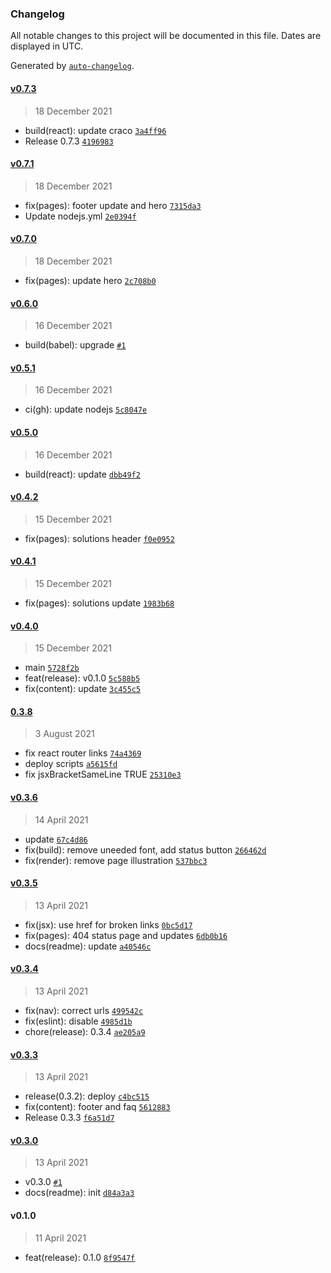 ### Changelog

All notable changes to this project will be documented in this file. Dates are displayed in UTC.

Generated by [`auto-changelog`](https://github.com/CookPete/auto-changelog).

#### [v0.7.3](https://github.com/manifoldfinance/website/compare/v0.7.1...v0.7.3)

> 18 December 2021

- build(react): update craco [`3a4ff96`](https://github.com/manifoldfinance/website/commit/3a4ff9642322f868330c7bae584588bde6fb5686)
- Release 0.7.3 [`4196983`](https://github.com/manifoldfinance/website/commit/4196983ebd1beb937a504af6d53c1ae42f4bf31c)

#### [v0.7.1](https://github.com/manifoldfinance/website/compare/v0.7.0...v0.7.1)

> 18 December 2021

- fix(pages): footer update and hero [`7315da3`](https://github.com/manifoldfinance/website/commit/7315da39c9fbadf1dd70f0a59a2e1144e9387430)
- Update nodejs.yml [`2e0394f`](https://github.com/manifoldfinance/website/commit/2e0394f96737e35a791c267a0aae789cc9012830)

#### [v0.7.0](https://github.com/manifoldfinance/website/compare/v0.6.0...v0.7.0)

> 18 December 2021

- fix(pages): update hero [`2c708b0`](https://github.com/manifoldfinance/website/commit/2c708b0287c7fa1959911b9874fd42d3cd546779)

#### [v0.6.0](https://github.com/manifoldfinance/website/compare/v0.5.1...v0.6.0)

> 16 December 2021

- build(babel): upgrade [`#1`](https://github.com/manifoldfinance/website/pull/1)

#### [v0.5.1](https://github.com/manifoldfinance/website/compare/v0.5.0...v0.5.1)

> 16 December 2021

- ci(gh): update nodejs [`5c8047e`](https://github.com/manifoldfinance/website/commit/5c8047e79c7819e58abcf06ff2fd8c0c64eb84ed)

#### [v0.5.0](https://github.com/manifoldfinance/website/compare/v0.4.2...v0.5.0)

> 16 December 2021

- build(react): update [`dbb49f2`](https://github.com/manifoldfinance/website/commit/dbb49f2984172ff3e5c737bb33cdeb08119a129a)

#### [v0.4.2](https://github.com/manifoldfinance/website/compare/v0.4.1...v0.4.2)

> 15 December 2021

- fix(pages): solutions header [`f0e0952`](https://github.com/manifoldfinance/website/commit/f0e0952cd07ef1c3b03b40efab7d4fbb9ace82bc)

#### [v0.4.1](https://github.com/manifoldfinance/website/compare/v0.4.0...v0.4.1)

> 15 December 2021

- fix(pages): solutions update [`1983b68`](https://github.com/manifoldfinance/website/commit/1983b682b1b91d4bb9fa3c01fabe2857506777e8)

#### [v0.4.0](https://github.com/manifoldfinance/website/compare/0.3.8...v0.4.0)

> 15 December 2021

- main [`5728f2b`](https://github.com/manifoldfinance/website/commit/5728f2b0f5a7ab6c7e0ab88f7daaebc90a482a68)
- feat(release): v0.1.0 [`5c588b5`](https://github.com/manifoldfinance/website/commit/5c588b57801b8e840322129b09beaf162d4f0723)
- fix(content): update [`3c455c5`](https://github.com/manifoldfinance/website/commit/3c455c5633f15659b2ec81f33801df9c1a55b81e)

#### [0.3.8](https://github.com/manifoldfinance/website/compare/v0.3.6...0.3.8)

> 3 August 2021

- fix react router links [`74a4369`](https://github.com/manifoldfinance/website/commit/74a436926aebf9a2cb3414313532182700cd8e6a)
- deploy scripts [`a5615fd`](https://github.com/manifoldfinance/website/commit/a5615fd37c4354abfd831af50fdb9690c6cbb1fc)
- fix jsxBracketSameLine TRUE [`25310e3`](https://github.com/manifoldfinance/website/commit/25310e3c11fa0196042ff3cc22298d7680d9d478)

#### [v0.3.6](https://github.com/manifoldfinance/website/compare/v0.3.5...v0.3.6)

> 14 April 2021

- update [`67c4d86`](https://github.com/manifoldfinance/website/commit/67c4d86f8ffc03b5c3911410777c1ff9612ea98b)
- fix(build): remove uneeded font, add status button [`266462d`](https://github.com/manifoldfinance/website/commit/266462da1125ef3531a9ded4d6f5fda0ee43a557)
- fix(render): remove page illustration [`537bbc3`](https://github.com/manifoldfinance/website/commit/537bbc363a10375eb4b47ad013db213095f2794d)

#### [v0.3.5](https://github.com/manifoldfinance/website/compare/v0.3.4...v0.3.5)

> 13 April 2021

- fix(jsx): use href for broken links [`0bc5d17`](https://github.com/manifoldfinance/website/commit/0bc5d176970359677881f826c43c4f53b76ad39f)
- fix(pages): 404 status page and updates [`6db0b16`](https://github.com/manifoldfinance/website/commit/6db0b16b8316d9c7499450afb2167f37db65d3af)
- docs(readme): update [`a40546c`](https://github.com/manifoldfinance/website/commit/a40546c3b9bf1264b7a406429f15887525ab779c)

#### [v0.3.4](https://github.com/manifoldfinance/website/compare/v0.3.3...v0.3.4)

> 13 April 2021

- fix(nav): correct urls [`499542c`](https://github.com/manifoldfinance/website/commit/499542cee74d30e8af909cf576fd77a555744612)
- fix(eslint): disable [`4985d1b`](https://github.com/manifoldfinance/website/commit/4985d1be04c1fb95add01767cb498179e2c843b2)
- chore(release): 0.3.4 [`ae205a9`](https://github.com/manifoldfinance/website/commit/ae205a9294b9eaf099c486461b1661757719e0e9)

#### [v0.3.3](https://github.com/manifoldfinance/website/compare/v0.3.0...v0.3.3)

> 13 April 2021

- release(0.3.2): deploy [`c4bc515`](https://github.com/manifoldfinance/website/commit/c4bc5154472e18b229a509fabbb4f0282336bb72)
- fix(content): footer and faq [`5612883`](https://github.com/manifoldfinance/website/commit/5612883f28a748e6b4b2d7c6d0aed0948860d107)
- Release 0.3.3 [`f6a51d7`](https://github.com/manifoldfinance/website/commit/f6a51d7e3bda9bb184a122f7658ab7226d2015b9)

#### [v0.3.0](https://github.com/manifoldfinance/website/compare/v0.1.0...v0.3.0)

> 13 April 2021

- v0.3.0 [`#1`](https://github.com/manifoldfinance/website/pull/1)
- docs(readme): init [`d84a3a3`](https://github.com/manifoldfinance/website/commit/d84a3a3a090cbb20e82dbc9616b75a1677543e06)

#### v0.1.0

> 11 April 2021

- feat(release): 0.1.0 [`8f9547f`](https://github.com/manifoldfinance/website/commit/8f9547f15c8c36603b0e8f4a14ddefd79e64f397)

